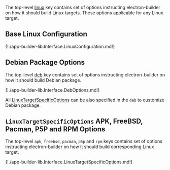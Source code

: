 The top-level [linux](configuration.md#Configuration-linux) key contains set of options instructing electron-builder on how it should build Linux targets. These options applicable for any Linux target.

## Base Linux Configuration

{!./app-builder-lib.Interface.LinuxConfiguration.md!}

## Debian Package Options

The top-level [deb](configuration.md#Configuration-deb) key contains set of options instructing electron-builder on how it should build Debian package.

{!./app-builder-lib.Interface.DebOptions.md!}

All [LinuxTargetSpecificOptions](linux.md#linuxtargetspecificoptions-apk-freebsd-pacman-p5p-and-rpm-options) can be also specified in the `deb` to customize Debian package.

## `LinuxTargetSpecificOptions` APK, FreeBSD, Pacman, P5P and RPM Options

The top-level `apk`, `freebsd`, `pacman`, `p5p` and `rpm` keys contains set of options instructing electron-builder on how it should build corresponding Linux target.

{!./app-builder-lib.Interface.LinuxTargetSpecificOptions.md!}

